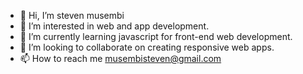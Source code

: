 - 👋 Hi, I’m steven musembi
- 👀 I’m interested in web and app development.
- 🌱 I’m currently learning javascript for front-end web development.
- 💞️ I’m looking to collaborate on creating responsive web apps. 
- 📫 How to reach me musembisteven@gmail.com

<!---
stevomusembi/stevomusembi is a ✨ special ✨ repository because its `README.md` (this file) appears on your GitHub profile.
You can click the Preview link to take a look at your changes.
--->
